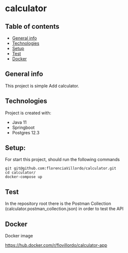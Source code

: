 # calculator


## Table of contents
* [General info](#general-info)
* [Technologies](#technologies)
* [Setup](#setup)
* [Test](#test)
* [Docker](#docker)


## General info
This project is simple Add calculator.


## Technologies
Project is created with:

* Java 11
* Springboot
* Postgres 12.3


## Setup:
For start this project, should run the following commands

```
git git@github.com:florenciaVillordo/calculator.git
cd calculator/
docker-compose up
```

## Test
In the repository root there is the Postman Collection (calculator.postman_collection.json) in order to test the API

## Docker
Docker image

https://hub.docker.com/r/flovillordo/calculator-app


